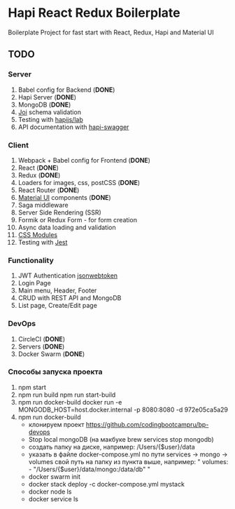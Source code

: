 # Hapi React Redux Boilerplate

Boilerplate Project for fast start with React, Redux, Hapi and Material UI

## TODO

### Server

1. Babel config for Backend (**DONE**)
1. Hapi Server (**DONE**)
1. MongoDB (**DONE**)
1. [Joi](https://github.com/hapijs/joi) schema validation
1. Testing with [hapijs/lab](https://github.com/hapijs/lab)
1. API documentation with [hapi-swagger](https://github.com/glennjones/hapi-swagger)

### Client

1. Webpack + Babel config for Frontend (**DONE**)
1. React (**DONE**)
1. Redux (**DONE**)
1. Loaders for images, css, postCSS (**DONE**)
1. React Router (**DONE**)
1. [Material UI](https://www.material-ui.com/) components (**DONE**)
1. Saga middleware
1. Server Side Rendering (SSR)
1. Formik or Redux Form - for form creation
1. Async data loading and validation
1. [CSS Modules](https://github.com/css-modules/css-modules)
1. Testing with [Jest](https://facebook.github.io/jest/docs/en/tutorial-react.html)

### Functionality

1. JWT Authentication [jsonwebtoken](https://github.com/auth0/node-jsonwebtoken)
1. Login Page
1. Main menu, Header, Footer
1. CRUD with REST API and MongoDB
1. List page, Create/Edit page

### DevOps

1. CircleCI (**DONE**)
1. Servers (**DONE**)
1. Docker Swarm (**DONE**)

### Способы запуска проекта
1. npm start
2. npm run build
   npm run start-build
3. npm run docker-build
   docker run -e MONGODB_HOST=host.docker.internal -p 8080:8080 -d 972e05ca5a29
4. npm run docker-build
   - клонируем проект https://github.com/codingbootcampru/bp-devops
   - Stop local mongoDB (на макбуке brew services stop mongodb)
   - создать папку на диске, например: /Users/{$user}/data
   - указать в файле docker-compose.yml по пути services -> mongo -> volumes свой путь на папку из пункта выше, например: " volumes: - "/Users/{$user}/data/mongo:/data/db" "
   - docker swarm init
   - docker stack deploy -c docker-compose.yml mystack
   - docker node ls
   - docker service ls   

